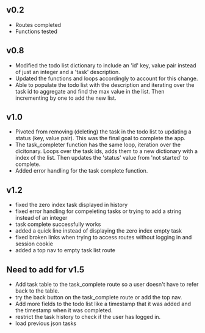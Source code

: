 ## v0.2
- Routes completed
- Functions tested

## v0.8
- Modified the todo list dictionary to include an 'id' key, value pair instead of just an integer and a 'task' description.
- Updated the functions and loops accordingly to account for this change.
- Able to populate the todo list with the description and iterating over the task id to aggregate and find the max value in the list. Then incrementing by one to add the new list. 

## v1.0
- Pivoted from removing (deleting) the task in the todo list to updating a status (key, value pair). This was the final goal to complete the app.
- The task_completer function has the same loop, iteration over the dicitonary. Loops over the task ids, adds them to a new dictionary with a index of the list. Then updates the 'status' value from 'not started' to complete.
- Added error handling for the task complete function.


## v1.2
- fixed the zero index task displayed in history
- fixed error handling for compeleting tasks or trying to add a string instead of an integer
- task complete successfully works
- added a quick line instead of displaying the zero index empty task
- fixed broken links when trying to access routes without logging in and session cookie
- added a top nav to empty task list route

## Need to add for v1.5
- Add task table to the task_complete route so a user doesn't have to refer back to the table.
- try the back button on the task_complete route or add the top nav.
- Add more fields to the todo list like a timestamp that it was added and the timestamp when it was completed.
- restrict the task history to check if the user has logged in.
- load previous json tasks